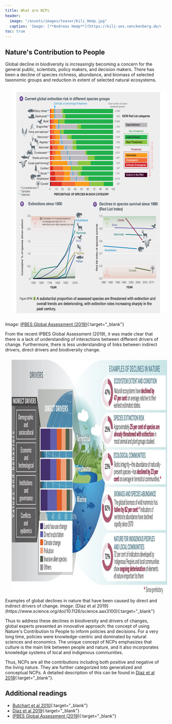 ```yaml
---
title: What are NCPs
header:
  image: "/assets/images/teaser/Kili_Hemp.jpg"
  caption: 'Image: [**Andreas Hemp**](https://kili-ses.senckenberg.de/en/publications/literature/){:target="_blank"}'
toc: true
---
```


## Nature's Contribution to People  

Global decline in biodiversity is increasingly becoming a concern for the general public, scientists, policy makers, and decision makers. 
There has been a decline of species richness, abundance, and biomass of selected taxonomic groups and reduction in extent of selected natural ecosystems.

<img src="ipbes_2019_sp_decline.png" width="678" height="720" align="centre" vspace="10" hspace="20">

<em>Image</em>: [IPBES Global Assessment (2019)](https://ipbes.net/sites/default/files/inline/files/ipbes_global_assessment_report_summary_for_policymakers.pdf){:target="_blank"}

From the recent IPBES Global Assessment (2019), it was made clear that there is a lack of understanding of interactions between different drivers of change. Furthermore, there is less understanding of links between indirect drivers, direct drivers and biodiversity change. 
 
<img src="Diaz_et_al_2019.jpeg" width="1280" height="755" align="centre" vspace="10" hspace="20">
Examples of global declines in nature that have been caused by direct and indirect drivers of change.
<em>Image</em>: [Diaz et al 2019](https://www.science.org/doi/10.1126/science.aax3100){:target="_blank"} 

Thus to address these declines in biodiversity and drivers of changes, global experts presented an innovative approach: the concept of using Nature's Contribution to People to inform policies and decisions.
For a very long time, policies were knowledge-centric and dominated by natural sciences and economics. The unique concept of NCPs emphasizes that culture is the main link between people and nature, and it also incorporates knowledge systems of local and indigenous communities.

Thus, NCPs are all the contributions including both positive and negative of the living nature. They are further categorized into generalized and conceptual NCPs. 
A detailed description of this can be found in [Diaz et al 2018](https://www.science.org/doi/10.1126/science.aap8826){:target="_blank"}.   

## Additional readings
* [Butchart et al 2010](https://www.science.org/doi/full/10.1126/science.1187512){:target="_blank"}
* [Diaz et al 2019](https://www.science.org/doi/10.1126/science.aax3100){:target="_blank"}
* [IPBES Global Assessment (2019)](https://ipbes.net/sites/default/files/inline/files/ipbes_global_assessment_report_summary_for_policymakers.pdf){:target="_blank"}
